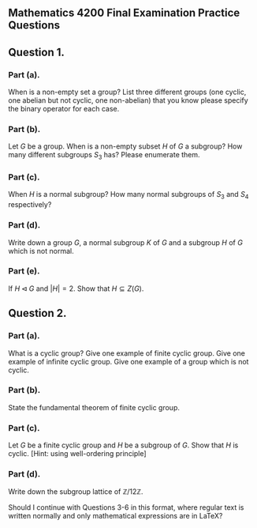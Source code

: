 ## Mathematics 4200 Final Examination Practice Questions

## Question 1.
### Part (a).
When is a non-empty set a group? List three different groups (one cyclic, one abelian but not cyclic, one non-abelian) that you know please specify the binary operator for each case.

### Part (b).
Let $G$ be a group. When is a non-empty subset $H$ of $G$ a subgroup? How many different subgroups $S_3$ has? Please enumerate them.

### Part (c).
When $H$ is a normal subgroup? How many normal subgroups of $S_3$ and $S_4$ respectively?

### Part (d).
Write down a group $G$, a normal subgroup $K$ of $G$ and a subgroup $H$ of $G$ which is not normal.

### Part (e).
If $H\triangleleft G$ and $|H|=2$. Show that $H\subseteq Z(G)$.

## Question 2.
### Part (a).
What is a cyclic group? Give one example of finite cyclic group. Give one example of infinite cyclic group. Give one example of a group which is not cyclic.

### Part (b).
State the fundamental theorem of finite cyclic group.

### Part (c).
Let $G$ be a finite cyclic group and $H$ be a subgroup of $G$. Show that $H$ is cyclic. [Hint: using well-ordering principle]

### Part (d).
Write down the subgroup lattice of $\mathbb{Z}/12\mathbb{Z}$.

Should I continue with Questions 3-6 in this format, where regular text is written normally and only mathematical expressions are in LaTeX?